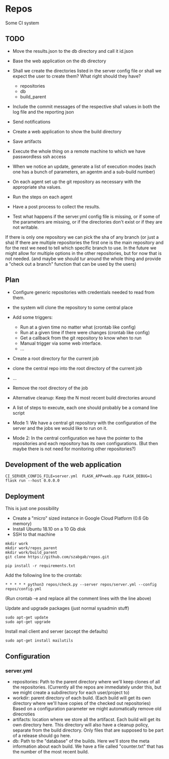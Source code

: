 # Repos

Some CI system


## TODO

* Move the results.json to the db directory and call it id.json
* Base the web application on the db directory
* Shall we create the directories listed in the server config file or shall we expect the user to create them? What right should they have? 
    - repositories
    - db
    - build_parent

* Include the commit messages of the respective sha1 values in both the log file and the reporting json

* Send notifications
* Create a web application to show the build directory
* Save artifacts
* Execute the whole thing on a remote machine to which we have passwordless ssh access
* When we notice an update, generate a list of execution modes (each one has a bunch of parameters, an agentm and a sub-build number)
* On each agent set up the git repository as necessary with the appropriate sha values.
* Run the steps on each agent
* Have a post process to collect the results.

* Test what happens if the server.yml config file is missing, or if some of the parameters are missing, or if the directories don't exist or if they are not writable.

If there is only one repository we can pick the sha of any branch (or just a sha)
If there are multiple repositories the first one is the main repository and for the rest we need to tell which specific branch to use.
In the future we might allow for multiple options in the other repositories, but for now that is not needed. (and maybe we should tur around the whole thing and provide a "check out a branch" function
that can be used by the users)


## Plan


* Configure generic repositories with credentials needed to read from them.
* the system will clone the repository to some central place

* Add some triggers:
     * Run at a given time no matter what (crontab like config)
     * Run at a given time if there were changes (crontab like config)
     * Get a callback from the git repository to know when to run
     * Manual trigger via some web interface.
     * ...

* Create a root directory for the current job
* clone the central repo into the root directory of the current job
* ...
* Remove the root directory of the job 

* Alternative cleanup: Keep the N most recent build directories around

* A list of steps to execute, each one should probably be a comand line script

* Mode 1: We have a central git repository with the configuration of the server and the jobs we would like to run on it.
* Mode 2: In the central configuration we have the pointer to the repositories and each repository has its own configurations. (But then maybe there is not need for monitoring other repositories?)


## Development of the web application


```
CI_SERVER_CONFIG_FILE=server.yml  FLASK_APP=web.app FLASK_DEBUG=1 flask run --host 0.0.0.0
```


## Deployment

This is just one possibility

* Create a "micro" sized instance in Google Cloud Platform (0.6 Gb memory)
* Install Ubuntu 18.10 on a 10 Gb disk
* SSH to that machine

```
mkdir work
mkdir work/repos_parent
mkdir work/build_parent
git clone https://github.com/szabgab/repos.git
```

```
pip install -r requirements.txt
```

Add the following line to the crontab:

```
* * * * * python3 repos/check.py --server repos/server.yml --config repos/config.yml
```

(Run crontab -e and replace all the comment lines with the line above)


Update and upgrade packages (just normal sysadmin stuff)

```
sudo apt-get update
sudo apt-get upgrade
```

Install mail client and server  (accept the defaults)

```
sudo apt-get install mailutils
```

## Configuration


### server.yml

* repositories: Path to the parent directory where we'll keep clones of all the repositories. (Currently all the repos are immediately under this, but we might create a subdirectory for each user/project to)
* workdir: parent directory of each build. (Each build will get its own directory where we'll have copies of the checked out repositories) Based on a configuration parameter we might automatically remove old direcroties
* artifacts: location where we store all the artifacst. Each build will get its own directory here. This directory will also have a cleanup policy, separate from the build directory. Only files that are supposed to be part of a release should go here.
* db: Path to the "database" of the builds. Here we'll store the meta information about each build. We have a file called "counter.txt" that has the number of the most recent build.

